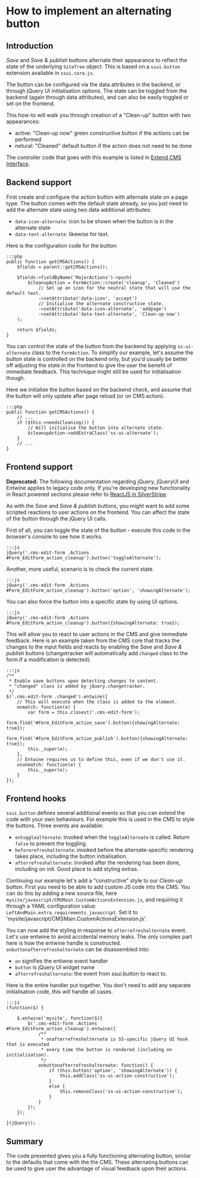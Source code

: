 # How to implement an alternating button

## Introduction

*Save* and *Save & publish* buttons alternate their appearance to reflect the state of the underlying `SiteTree` object.
This is based on a `ssui.button` extension available in `ssui.core.js`.

The button can be configured via the data attributes in the backend, or through jQuery UI initialisation options. The
state can be toggled from the backend (again through data attributes), and can also be easily toggled or set on the
frontend.

This how-to will walk you through creation of a "Clean-up" button with two appearances:

* active: "Clean-up now" green constructive button if the actions can be performed
* netural: "Cleaned" default button if the action does not need to be done

The controller code that goes with this example is listed in [Extend CMS Interface](extend_cms_interface).

## Backend support

First create and configure the action button with alternate state on a page type. The button comes with the default
state already, so you just need to add the alternate state using two data additional attributes:

* `data-icon-alternate`: icon to be shown when the button is in the alternate state
* `data-text-alternate`: likewise for text.

Here is the configuration code for the button:

	:::php
	public function getCMSActions() {
		$fields = parent::getCMSActions();

		$fields->fieldByName('MajorActions')->push(
			$cleanupAction = FormAction::create('cleanup', 'Cleaned')
				// Set up an icon for the neutral state that will use the default text.
				->setAttribute('data-icon', 'accept')
				// Initialise the alternate constructive state.
				->setAttribute('data-icon-alternate', 'addpage')
				->setAttribute('data-text-alternate', 'Clean-up now')
		);

		return $fields;
	}

You can control the state of the button from the backend by applying `ss-ui-alternate` class to the `FormAction`. To
simplify our example, let's assume the button state is controlled on the backend only, but you'd usually be better off
adjusting the state in the frontend to give the user the benefit of immediate feedback. This technique might still be
used for initialisation though.

Here we initialise the button based on the backend check, and assume that the button will only update after page reload
(or on CMS action).

	:::php
	public function getCMSActions() {
		// ...
		if ($this->needsCleaning()) {
			// Will initialise the button into alternate state.
			$cleanupAction->addExtraClass('ss-ui-alternate');
		}
		// ...
	}

## Frontend support

__Deprecated:__
The following documentation regarding jQuery, jQueryUI and Entwine applies to legacy code only.
If you're developing new functionality in React powered sections please refer to
[ReactJS in SilverStripe](./Extend_CMS_Interface.md#reactjs-in-silverstripe).

As with the *Save* and *Save & publish* buttons, you might want to add some scripted reactions to user actions on the
frontend. You can affect the state of the button through the jQuery UI calls.

First of all, you can toggle the state of the button - execute this code in the browser's console to see how it works.

	:::js
	jQuery('.cms-edit-form .Actions #Form_EditForm_action_cleanup').button('toggleAlternate');

Another, more useful, scenario is to check the current state.

	:::js
	jQuery('.cms-edit-form .Actions #Form_EditForm_action_cleanup').button('option', 'showingAlternate');

You can also force the button into a specific state by using UI options.

	:::js
	jQuery('.cms-edit-form .Actions #Form_EditForm_action_cleanup').button({showingAlternate: true});

This will allow you to react to user actions in the CMS and give immediate feedback. Here is an example taken from the
CMS core that tracks the changes to the input fields and reacts by enabling the *Save* and *Save & publish* buttons
(changetracker will automatically add `changed` class to the form if a modification is detected).

	:::js
	/**
	 * Enable save buttons upon detecting changes to content.
	 * "changed" class is added by jQuery.changetracker.
	 */
	$('.cms-edit-form .changed').entwine({
		// This will execute when the class is added to the element.
		onmatch: function(e) {
			var form = this.closest('.cms-edit-form');
			form.find('#Form_EditForm_action_save').button({showingAlternate: true});
			form.find('#Form_EditForm_action_publish').button({showingAlternate: true});
			this._super(e);
		},
		// Entwine requires us to define this, even if we don't use it.
		onunmatch: function(e) {
			this._super(e);
		}
	});

## Frontend hooks

`ssui.button` defines several additional events so that you can extend the code with your own behaviours. For example
this is used in the CMS to style the buttons. Three events are available:

* `ontogglealternate`: invoked when the `toggleAlternate` is called. Return `false` to prevent the toggling.
* `beforerefreshalternate`: invoked before the alternate-specific rendering takes place, including the button
initialisation.
* `afterrefreshalternate`: invoked after the rendering has been done, including on init. Good place to add styling
extras.

Continuing our example let's add a "constructive" style to our *Clean-up* button. First you need to be able to add
custom JS code into the CMS. You can do this by adding a new source file, here
`mysite/javascript/CMSMain.CustomActionsExtension.js`, and requiring it
through a YAML configuration value: `LeftAndMain.extra_requirements_javascript`.
Set it to 'mysite/javascript/CMSMain.CustomActionsExtension.js'.

You can now add the styling in response to `afterrefreshalternate` event. Let's use entwine to avoid accidental memory
leaks. The only complex part here is how the entwine handle is constructed. `onbuttonafterrefreshalternate` can be
disassembled into:

* `on` signifies the entiwne event handler
* `button` is jQuery UI widget name
* `afterrefreshalternate`: the event from ssui.button to react to.

Here is the entire handler put together. You don't need to add any separate initialisation code, this will handle all
cases.

	:::js
	(function($) {

		$.entwine('mysite', function($){
			$('.cms-edit-form .Actions #Form_EditForm_action_cleanup').entwine({
				/**
				 * onafterrefreshalternate is SS-specific jQuery UI hook that is executed
				 * every time the button is rendered (including on initialisation).
				 */
				onbuttonafterrefreshalternate: function() {
					if (this.button('option', 'showingAlternate')) {
						this.addClass('ss-ui-action-constructive');
					}
					else {
						this.removeClass('ss-ui-action-constructive');
					}
				}
			});
		});

	}(jQuery));

## Summary

The code presented gives you a fully functioning alternating button, similar to the defaults that come with the the CMS.
These alternating buttons can be used to give user the advantage of visual feedback upon their actions.
